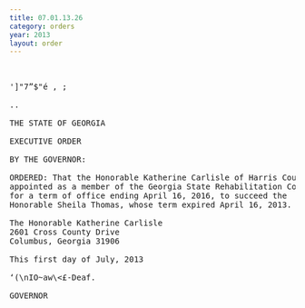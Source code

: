 ```yaml
---
title: 07.01.13.26
category: orders
year: 2013
layout: order
---
```


<pre>   

']"7”$"é , ;

..

THE STATE OF GEORGIA

EXECUTIVE ORDER

BY THE GOVERNOR:

ORDERED: That the Honorable Katherine Carlisle of Harris County, Georgia, is
appointed as a member of the Georgia State Rehabilitation Council,
for a term of office ending April 16, 2016, to succeed the
Honorable Sheila Thomas, whose term expired April 16, 2013.

The Honorable Katherine Carlisle
2601 Cross County Drive
Columbus, Georgia 31906

This first day of July, 2013

‘(\nIO~aw\<£-Deaf.

GOVERNOR

</pre>
